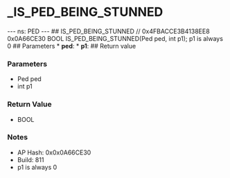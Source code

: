 # _IS_PED_BEING_STUNNED

--- ns: PED --- ## IS_PED_BEING_STUNNED  // 0x4FBACCE3B4138EE8 0x0A66CE30 BOOL IS_PED_BEING_STUNNED(Ped ped, int p1);  p1 is always 0  ## Parameters * **ped**: * **p1**:  ## Return value

### Parameters
* Ped ped
* int p1

### Return Value
* BOOL

### Notes
* AP Hash: 0x0x0A66CE30
* Build: 811
* p1 is always 0


